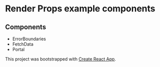 # Render Props example components

## Components

- ErrorBoundaries
- FetchData
- Portal


This project was bootstrapped with [Create React App](https://github.com/facebookincubator/create-react-app).
